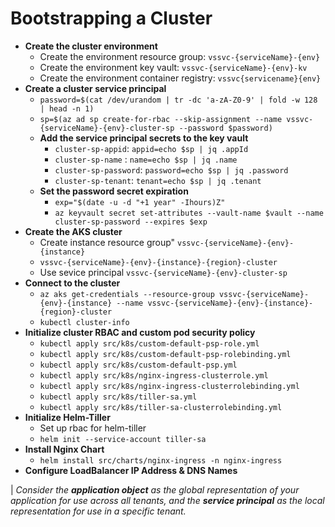 # Bootstrapping a Cluster

- **Create the cluster environment**
  - Create the environment resource group: `vssvc-{serviceName}-{env}`
  - Create the environment key vault: `vssvc-{serviceName}-{env}-kv`
  - Create the environment container registry: `vssvc{servicename}{env}`
- **Create a cluster service principal**
  - `password=$(cat /dev/urandom | tr -dc 'a-zA-Z0-9' | fold -w 128 | head -n 1)`
  - `sp=$(az ad sp create-for-rbac --skip-assignment --name vssvc-{serviceName}-{env}-cluster-sp --password $password)`
  - **Add the service principal secrets to the key vault**
    - `cluster-sp-appid`: `appid=echo $sp | jq .appId`
    - `cluster-sp-name` : `name=echo $sp | jq .name`
    - `cluster-sp-password`: `password=echo $sp | jq .password`
    - `cluster-sp-tenant`: `tenant=echo $sp | jq .tenant`
  - **Set the password secret expiration**
    - `exp="$(date -u -d "+1 year" -Ihours)Z"`
    - `az keyvault secret set-attributes --vault-name $vault --name cluster-sp-password --expires $exp`
- **Create the AKS cluster**
  - Create instance resource group" `vssvc-{serviceName}-{env}-{instance}`
  - `vssvc-{serviceName}-{env}-{instance}-{region}-cluster`
  - Use sevice principal `vssvc-{serviceName}-{env}-cluster-sp`
- **Connect to the cluster**
  - `az aks get-credentials --resource-group vssvc-{serviceName}-{env}-{instance} --name vssvc-{serviceName}-{env}-{instance}-{region}-cluster`
  - `kubectl cluster-info`
- **Initialize cluster RBAC and custom pod security policy**
  - `kubectl apply src/k8s/custom-default-psp-role.yml`
  - `kubectl apply src/k8s/custom-default-psp-rolebinding.yml`
  - `kubectl apply src/k8s/custom-default-psp.yml`
  - `kubectl apply src/k8s/nginx-ingress-clusterrole.yml`
  - `kubectl apply src/k8s/nginx-ingress-clusterrolebinding.yml`
  - `kubectl apply src/k8s/tiller-sa.yml`
  - `kubectl apply src/k8s/tiller-sa-clusterrolebinding.yml`
- **Initialize Helm-Tiller**
  - Set up rbac for helm-tiller
  - `helm init --service-account tiller-sa`
- **Install Nginx Chart**
  - `helm install src/charts/nginx-ingress -n nginx-ingress`
- **Configure LoadBalancer IP Address & DNS Names**

| _Consider the **application object** as the global representation of your application for use across all tenants, and the **service principal** as the local representation for use in a specific tenant._